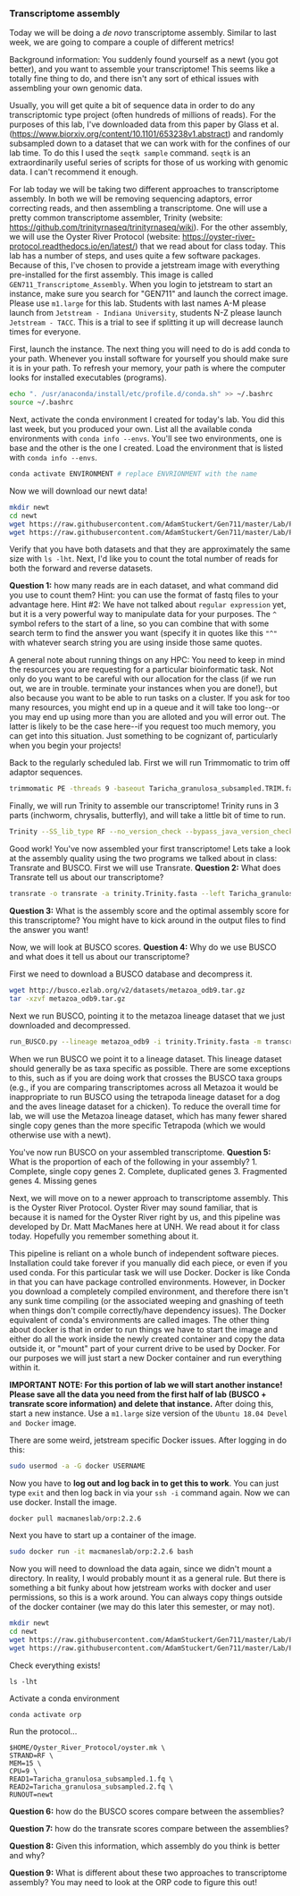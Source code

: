 ### Transcriptome assembly

Today we will be doing a *de novo* transcriptome assembly. Similar to last week, we are going to compare a couple of different metrics!

Background information: You suddenly found yourself as a newt (you got better), and you want to assemble your transcriptome! This seems like a totally fine thing to do, and there isn't any sort of ethical issues with assembling your own genomic data. 

Usually, you will get quite a bit of sequence data in order to do any transcriptomic type project (often hundreds of millions of reads). For the purposes of this lab, I've downloaded data from this paper by Glass et al. (https://www.biorxiv.org/content/10.1101/653238v1.abstract) and randomly subsampled down to a dataset that we can work with for the confines of our lab time. To do this I used the `seqtk sample` command. `seqtk` is an extraordinarily useful series of scripts for those of us working with genomic data. I can't recommend it enough.


For lab today we will be taking two different approaches to transcriptome assembly. In both we will be removing sequencing adaptors, error correcting reads, and then assembling a transcriptome. One will use a pretty common transcriptome assembler, Trinity (website: https://github.com/trinityrnaseq/trinityrnaseq/wiki). For the other assembly, we will use the Oyster River Protocol (website: https://oyster-river-protocol.readthedocs.io/en/latest/) that we read about for class today. This lab has a number of steps, and uses quite a few software packages. Because of this, I've chosen to provide a jetstream image with everything pre-installed for the first assembly. This image is called `GEN711_Transcriptome_Assembly`. When you login to jetstream to start an instance, make sure you search for "GEN711" and launch the correct image. Please use `m1.large` for this lab. Students with last names A-M please launch from `Jetstream - Indiana University`, students N-Z please launch `Jetstream - TACC`. This is a trial to see if splitting it up will decrease launch times for everyone.


First, launch the instance. The next thing you will need to do is add conda to your path. Whenever you install software for yourself you should make sure it is in your path. To refresh your memory, your path is where the computer looks for installed executables (programs).

```bash
echo ". /usr/anaconda/install/etc/profile.d/conda.sh" >> ~/.bashrc
source ~/.bashrc
```

Next, activate the conda environment I created for today's lab. You did this last week, but you produced your own. List all the available conda environments with `conda info --envs`. You'll see two environments, one is base and the other is the one I created. Load the environment that is listed with `conda info --envs`.

```bash
conda activate ENVIRONMENT # replace ENVRIONMENT with the name
```


Now we will download our newt data!

```bash
mkdir newt
cd newt
wget https://raw.githubusercontent.com/AdamStuckert/Gen711/master/Lab/Files/Taricha_granulosa_subsampled.1.fq
wget https://raw.githubusercontent.com/AdamStuckert/Gen711/master/Lab/Files/Taricha_granulosa_subsampled.2.fq
```

Verify that you have both datasets and that they are approximately the same size with `ls -lht`. Next, I'd like you to count the total number of reads for both the forward and reverse datasets. 

**Question 1:** how many reads are in each dataset, and what command did you use to count them? Hint: you can use the format of fastq files to your advantage here. Hint #2: We have not talked about `regular expression` yet, but it is a very powerful way to manipulate data for your purposes. The `^` symbol refers to the start of a line, so you can combine that with some search term to find the answer you want (specify it in quotes like this `"^"` with whatever search string you are using inside those same quotes.

A general note about running things on any HPC: You need to keep in mind the resources you are requesting for a particular bioinformatic task. Not only do you want to be careful with our allocation for the class (if we run out, we are in trouble. terminate your instances when you are done!), but also because you want to be able to run tasks on a cluster. If you ask for too many resources, you might end up in a queue and it will take too long--or you may end up using more than you are alloted and you will error out. The latter is likely to be the case here--if you request too much memory, you can get into this situation. Just something to be cognizant of, particularly when you begin your projects!

Back to the regularly scheduled lab. First we will run Trimmomatic to trim off adaptor sequences.

```bash
trimmomatic PE -threads 9 -baseout Taricha_granulosa_subsampled.TRIM.fastq Taricha_granulosa_subsampled.1.fq Taricha_granulosa_subsampled.2.fq LEADING:3 TRAILING:3 ILLUMINACLIP:${MAKEDIR}/barcodes/barcodes.fa:2:30:10:8:TRUE MINLEN:25
```

Finally, we will run Trinity to assemble our transcriptome! Trinity runs in 3 parts (inchworm, chrysalis, butterfly), and will take a little bit of time to run.

```bash
Trinity --SS_lib_type RF --no_version_check --bypass_java_version_check --no_normalize_reads --seqType fq --output trinity/ --max_memory 20G --left Taricha_granulosa_subsampled.TRIM_1P.fastq  --right Taricha_granulosa_subsampled.TRIM_2P.fastq  --CPU 9 --inchworm_cpu 9 --full_cleanup
```

Good work! You've now assembled your first transcriptome! Lets take a look at the assembly quality using the two programs we talked about in class: Transrate and BUSCO. First we will use Transrate.  **Question 2:** What does Transrate tell us about our transcriptome?

```bash
transrate -o transrate -a trinity.Trinity.fasta --left Taricha_granulosa_subsampled.TRIM_1P.fastq  --right Taricha_granulosa_subsampled.TRIM_2P.fastq -t 9
```

**Question 3:** What is the assembly score and the optimal assembly score for this transcriptome? You might have to kick around in the output files to find the answer you want! 
 
Now, we will look at BUSCO scores. **Question 4:** Why do we use BUSCO and what does it tell us about our transcriptome?


First we need to download a BUSCO database and decompress it.

```bash
wget http://busco.ezlab.org/v2/datasets/metazoa_odb9.tar.gz
tar -xzvf metazoa_odb9.tar.gz
```

Next we run BUSCO, pointing it to the metazoa lineage dataset that we just downloaded and decompressed.

```bash
run_BUSCO.py --lineage metazoa_odb9 -i trinity.Trinity.fasta -m transcriptome --cpu 9 -o busco_trinity 
```

When we run BUSCO we point it to a lineage dataset. This lineage dataset should generally be as taxa specific as possible. There are some exceptions to this, such as if you are doing work that crosses the BUSCO taxa groups (e.g., if you are comparing transcriptomes across all Metazoa it would be inappropriate to run BUSCO using the tetrapoda lineage dataset for a dog and the aves lineage dataset for a chicken). To reduce the overall time for lab, we will use the Metazoa lineage dataset, which has many fewer shared single copy genes than the more specific Tetrapoda (which we would otherwise use with a newt).

You've now run BUSCO on your assembled transcriptome. **Question 5:** What is the proportion of each of the following in your assembly?
	1. Complete, single copy genes
	2. Complete, duplicated genes
	3. Fragmented genes
	4. Missing genes


Next, we will move on to a newer approach to transcriptome assembly. This is the Oyster River Protocol. Oyster River may sound familiar, that is because it is named for the Oyster River right by us, and this pipeline was developed by Dr. Matt MacManes here at UNH. We read about it for class today. Hopefully you remember something about it.

This pipeline is reliant on a whole bunch of independent software pieces. Installation could take forever if you manually did each piece, or even if you used conda. For this particular task we will use Docker. Docker is like Conda in that you can have package controlled environments. However, in Docker you download a completely compiled environment, and therefore there isn't any sunk time compiling (or the associated weeping and gnashing of teeth when things don't compile correctly/have dependency issues). The Docker equivalent of conda's environments are called images. The other thing about docker is that in order to run things we have to start the image and either do all the work inside the newly created container and copy the data outside it, or "mount" part of your current drive to be used by Docker. For our purposes we will just start a new Docker container and run everything within it.


**IMPORTANT NOTE: For this portion of lab we will start another instance! Please save all the data you need from the first half of lab (BUSCO + transrate score information) and delete that instance.** After doing this, start a new instance. Use a `m1.large` size version of the `Ubuntu 18.04 Devel and Docker` image.

There are some weird, jetstream specific Docker issues. After logging in do this:

```bash
sudo usermod -a -G docker USERNAME
```

Now you have to **log out and log back in to get this to work**. You can just type `exit` and then log back in via your `ssh -i` command again. Now we can use docker. Install the image.

```bash
docker pull macmaneslab/orp:2.2.6
```

Next you have to start up a container of the image. 

```bash
sudo docker run -it macmaneslab/orp:2.2.6 bash
```

Now you will need to download the data again, since we didn't mount a directory. In reality, I would probably mount it as a general rule. But there is something a bit funky about how jetstream works with docker and user permissions, so this is a work around. You can always copy things outside of the docker container (we may do this later this semester, or may not).

```bash
mkdir newt
cd newt
wget https://raw.githubusercontent.com/AdamStuckert/Gen711/master/Lab/Files/Taricha_granulosa_subsampled.1.fq
wget https://raw.githubusercontent.com/AdamStuckert/Gen711/master/Lab/Files/Taricha_granulosa_subsampled.2.fq
```

Check everything exists!

```
ls -lht
```

Activate a conda environment

```
conda activate orp
```

Run the protocol...

```
$HOME/Oyster_River_Protocol/oyster.mk \
STRAND=RF \
MEM=15 \
CPU=9 \   
READ1=Taricha_granulosa_subsampled.1.fq \
READ2=Taricha_granulosa_subsampled.2.fq \
RUNOUT=newt
```

**Question 6:** how do the BUSCO scores compare between the assemblies?

**Question 7:** how do the transrate scores compare between the assemblies?

**Question 8:** Given this information, which assembly do you think is better and why?

**Question 9:** What is different about these two approaches to transcriptome assembly? You may need to look at the ORP code to figure this out!
